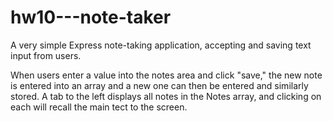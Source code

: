 # hw10---note-taker

A very simple Express note-taking application, accepting and saving text input from users. 

When users enter a value into the notes area and click "save," the new note is entered into an array and a new one can then be entered and similarly stored. A tab to the left displays all notes in the Notes array, and clicking on each will recall the main tect to the screen.